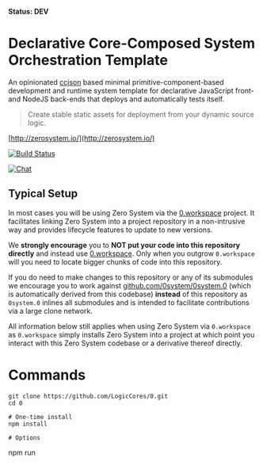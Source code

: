 **Status: DEV**

Declarative Core-Composed System Orchestration Template
=======================================================

An opinionated [ccjson](https://github.com/LogicCores/ccjson) based minimal primitive-component-based development and runtime system template for declarative JavaScript front- and NodeJS back-ends that deploys and automatically tests itself.

> Create stable static assets for deployment from your dynamic source logic.

[http://zerosystem.io/](http://zerosystem.io/)

[![Build Status](https://travis-ci.org/LogicCores/0.svg)](https://travis-ci.org/LogicCores/0)

[![Chat](http://zerosystem.io/img/gitter.svg)](https://gitter.im/LogicCores/0)


Typical Setup
-------------

In most cases you will be using Zero System via the [0.workspace](https://github.com/LogicCores/0.workspace) project. It facilitates linking Zero System into a project repository in a non-intrusive way and provides lifecycle features to update to new versions.

We **strongly encourage** you to **NOT put your code into this repository directly** and instead use [0.workspace](https://github.com/LogicCores/0.workspace). Only when you outgrow `0.workspace` will you need to locate bigger chunks of code into this repository.

If you do need to make changes to this repository or any of its submodules we encourage you to work against [github.com/0system/0system.0](https://github.com/0system/0system.0) (which is automatically derived from this codebase) **instead** of this repository as `0system.0` inlines all submodules and is intended to facilitate contributions via a large clone network.

All information below still applies when using Zero System via `0.workspace` as `0.workspace` simply installs Zero System into a project at which point you interact with this Zero System codebase or a derivative thereof directly.


Commands
========

	git clone https://github.com/LogicCores/0.git
	cd 0

	# One-time install
	npm install

	# Options
  npm run <script> --verbose   # Run in verbose mode

	# Development
	npm run update               # Pull changes, checkout submodules and re-install
	npm run edit                 # Launch an editor
	npm run dev                  # Run system in development mode using development profile
	npm run dev --production     # Run system in production mode using production profile
                               # Run system in development mode using custom profile overlay
	npm run dev -- --profile ./Deployments/<name>.proto.profile.ccjson
	npm run encrypt              # Encrypt raw profile data using workspace secret
	npm test                     # Run whole system test suite

	# Put the root context of your system into your environment
	source scripts/activate.sh

	# Production
	npm start                    # Run system in production mode using production profile

	# Deploy
	npm run bundle               # Freeze everything for consistent distribution
	npm run deploy               # Deploy latest commit to staging
	npm run deploy --production  # Deploy latest commit to production
	npm run publish              # Publish latest commit


Clone and use as Template
=========================

## Namespaces

Zero System is based on *namespaces* where all components have their own namespace. Components are assembled into larger namespaces that form applications and systems. There are two primary categories of namespaces relevant to discuss here:

  * **External Namespaces** are namespaces that are exposed to external users of your system. These namespaces must be globally unique so anyone may consume your assets. Globally unique namespaces are derived from a **Hostname** that **you control**.
  * **Internal Namespaces** are namespaces used internally for directories and component prefixes among other uses and mapped to external namespaces. You can use one namespace to do a bunch of work internally and then serve it via another namespace. This is how features can be *subclassed across clones* and this is how you can get your system up and running fast by simply modifying the Zero System template.

### Constructing your own namespaces

Given a hostname such as `test.com` and a project you want to locate at `app.test.com` you may use the following namespaces:

  * External
    * Hostname: `app.test.com`
    * Root Namespace: `com.test.app`
    * Source Code Project Name: `com.test.app` (e.g. Github repository name)

  * Internal
    * Root Namespace: `com.test.app`
    * Namespace Directory: `com.test.app`

Notes:

  * You can safely *prefix* or *suffix* respectively (to narrow the context) the above without breaking the namespacing rules and conflicting with others.
  * You can safely *modify* the internal namespace if you don't plan on sharing your code publicly or if you want to reflect your own top-level namespace you are commanding and expect others to use. If you choose to do the latter you can modify the external namespace as well.
  * **NOTE:** The `0.*` external and internal namespace is **RESERVED for official clones** belonging to the `0` ecosystem as curated by [Christoph Dorn](http://christophdorn.com/). You can use (overlay) the `0.*` namespace for your own purposes, just keep in mind that it may conflict with official clones by the `0` community in future. This means you will be choosing to become incompatible with a future community unless your clone is the one that becomes official (something you should not bet on).

## Instructions

  1. Fork [github.com/LogicCores/0](https://github.com/LogicCores/0.git) and rename it to something `<ReverseHostname>.*` where `<ReverseHostname>` is a hostname **you have control over**. This is your *root external namespace* and will ensure your clone will never conflict with other cloens you have nor with anyone else's (see *Constructing your own namespaces* above).
  2. Develop your application in your chosen internal `<ReverseHostname>.*` namespace *in parallel* to the internal `0.*` namespace.
  3. Use the `0.*` application as a reference and to contribute back.
  4. Exclude the public `0.*` namespace when distributing your application (will happen by default).
  5. Let us know how you fare; good or bad so we can improve the process.


FAQ
===

### What is the scope of this project?

We are focusing on creating stable models for declarative development of distributed systems by validating them with minimal implementation in the form of a unified system template containig generic interface modules with adapters to popular domain-specific tool implementations.

The idea is that this system template is cloned many times and the systems built with it can provide feedback to refine the primitives that are needed as a foundation for all.

This project strictly focuses on minimal code and implementing *one* variation of each *core* along with adapters using **NodeJS** as a backend and any **JavaScript** runtime as a front-end. It is left to other projects and communities to build on this foundation and to introduce variation. It is anticipated that this foundation is continuously refined to reflect the advances made in derivative and alternative works in an effort to build and maintain compatibility and grow the *declarative composition community of tools and users*.

### What is `PINF.Genesis.ccjson`?

[PINF.Genesis](https://github.com/pinf/genesis.pinf.org) is a (work in progress) *Declarative Web Software Systems Domain Model and Manifestation Platform*.

This *Declarative Core-Composed System Template* is a crystalization of core primitives from the *PINF.Genesis* platform and will be leveraged within the *PINF.Genesis* platform to ready it for general use over time.

We do not **use** *PINF.Genesis* in this template but are *implementing one model* of the *PINF.Genesis approach* using minimal implementation and targeting it to **NodeJS** and **JavaScript** specifically. Whatever we do here will be compatible with the **much wider scoped** *PINF.Genesis* platform which targets many runtimes and languages when it is released for general use.

We already use the *PINF.Genesis.ccjson* file to get ready for when *PINF.Genesis* is released as this project will act as one reference implementation of a *PINF.Genesis* based system at that time.

`ccjson` is the config orchestration solution for Zero System and can be found here: [github.com/LogicCores/ccjson](https://github.com/LogicCores/ccjson)


Governance
==========

This project is governed by [Christoph Dorn](http://christophdorn.com) who is the original author and self-elected [Benevolent Dictator For Life](https://en.wikipedia.org/wiki/Benevolent_dictator_for_life) to continuously steer this project onto its originally intended goal of providing an **Open Source** and **Free Foundation** to build **Web Software Systems** on. **Every software user in the world** must be able to obtain a copy of Zero System and *deploy a customized instance* of it for **free; forever.**


Provenance
==========

Original source logic under [Free Public License](https://lists.opensource.org/pipermail/license-review/2015-October/001254.html) by [Christoph Dorn](http://christophdorn.com)

